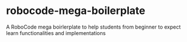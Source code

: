# robocode-mega-boilerplate
A RoboCode mega boirlerplate to help students from beginner to expect learn functionalities and implementations
